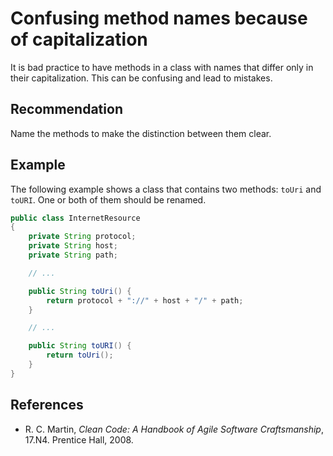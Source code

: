 # Confusing method names because of capitalization
It is bad practice to have methods in a class with names that differ only in their capitalization. This can be confusing and lead to mistakes.


## Recommendation
Name the methods to make the distinction between them clear.


## Example
The following example shows a class that contains two methods: `toUri` and `toURI`. One or both of them should be renamed.


```java
public class InternetResource
{
	private String protocol;
	private String host;
	private String path;

	// ...

	public String toUri() {
		return protocol + "://" + host + "/" + path;
	}

	// ...

	public String toURI() {
		return toUri();
	}
}
```

## References
* R. C. Martin, *Clean Code: A Handbook of Agile Software Craftsmanship*, 17.N4. Prentice Hall, 2008.
